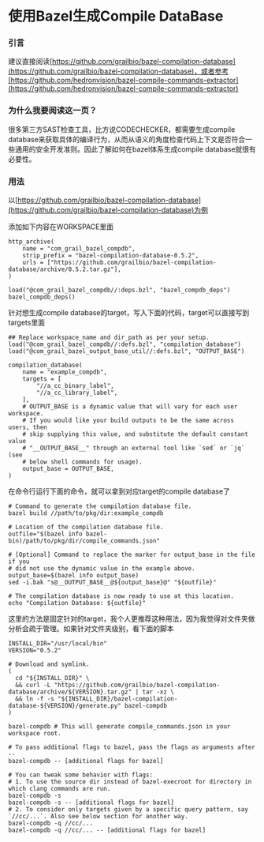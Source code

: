 # 使用Bazel生成Compile DataBase

### 引言

建议直接阅读[https://github.com/grailbio/bazel-compilation-database](https://github.com/grailbio/bazel-compilation-database)，或者参考[https://github.com/hedronvision/bazel-compile-commands-extractor](https://github.com/hedronvision/bazel-compile-commands-extractor)

### 为什么我要阅读这一页？

很多第三方SAST检查工具，比方说CODECHECKER，都需要生成compile database来获取具体的编译行为，从而从语义的角度检查代码上下文是否符合一些通用的安全开发准则。因此了解如何在bazel体系生成compile database就很有必要性。

### 用法

以[https://github.com/grailbio/bazel-compilation-database](https://github.com/grailbio/bazel-compilation-database)为例

添加如下内容在WORKSPACE里面

```
http_archive(
    name = "com_grail_bazel_compdb",
    strip_prefix = "bazel-compilation-database-0.5.2",
    urls = ["https://github.com/grailbio/bazel-compilation-database/archive/0.5.2.tar.gz"],
)

load("@com_grail_bazel_compdb//:deps.bzl", "bazel_compdb_deps")
bazel_compdb_deps()
```

针对想生成compile database的target，写入下面的代码，target可以直接写到targets里面

```
## Replace workspace_name and dir_path as per your setup.
load("@com_grail_bazel_compdb//:defs.bzl", "compilation_database")
load("@com_grail_bazel_output_base_util//:defs.bzl", "OUTPUT_BASE")

compilation_database(
    name = "example_compdb",
    targets = [
        "//a_cc_binary_label",
        "//a_cc_library_label",
    ],
    # OUTPUT_BASE is a dynamic value that will vary for each user workspace.
    # If you would like your build outputs to be the same across users, then
    # skip supplying this value, and substitute the default constant value
    # "__OUTPUT_BASE__" through an external tool like `sed` or `jq` (see
    # below shell commands for usage).
    output_base = OUTPUT_BASE,
)
```



在命令行运行下面的命令，就可以拿到对应target的compile database了

```
# Command to generate the compilation database file.
bazel build //path/to/pkg/dir:example_compdb

# Location of the compilation database file.
outfile="$(bazel info bazel-bin)/path/to/pkg/dir/compile_commands.json"

# [Optional] Command to replace the marker for output_base in the file if you
# did not use the dynamic value in the example above.
output_base=$(bazel info output_base)
sed -i.bak "s@__OUTPUT_BASE__@${output_base}@" "${outfile}"

# The compilation database is now ready to use at this location.
echo "Compilation Database: ${outfile}"
```



这里的方法是固定针对的target，我个人更推荐这种用法，因为我觉得对文件夹做分析会疏于管理。如果针对文件夹级别，看下面的脚本

```
INSTALL_DIR="/usr/local/bin"
VERSION="0.5.2"

# Download and symlink.
(
  cd "${INSTALL_DIR}" \
  && curl -L "https://github.com/grailbio/bazel-compilation-database/archive/${VERSION}.tar.gz" | tar -xz \
  && ln -f -s "${INSTALL_DIR}/bazel-compilation-database-${VERSION}/generate.py" bazel-compdb
)

bazel-compdb # This will generate compile_commands.json in your workspace root.

# To pass additional flags to bazel, pass the flags as arguments after --
bazel-compdb -- [additional flags for bazel]

# You can tweak some behavior with flags:
# 1. To use the source dir instead of bazel-execroot for directory in which clang commands are run.
bazel-compdb -s
bazel-compdb -s -- [additional flags for bazel]
# 2. To consider only targets given by a specific query pattern, say `//cc/...`. Also see below section for another way.
bazel-compdb -q //cc/...
bazel-compdb -q //cc/... -- [additional flags for bazel]
```
